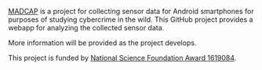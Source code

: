 [MADCAP](https://github.com/FraunhoferCESE/madcap) is a project for collecting sensor data for Android smartphones for purposes of studying cybercrime in the wild. This GitHub project provides a webapp for analyzing the collected sensor data.

More information will be provided as the project develops.

This project is funded by [National Science Foundation Award 1619084](https://www.nsf.gov/awardsearch/showAward?AWD_ID=1619084).